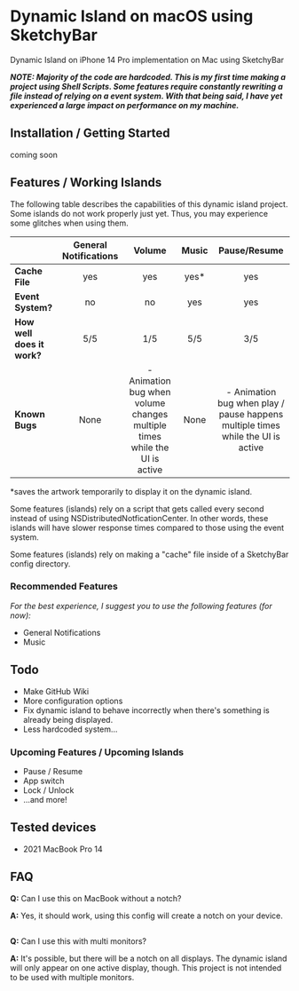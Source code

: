 # Dynamic Island on macOS using SketchyBar
Dynamic Island on iPhone 14 Pro implementation on Mac using SketchyBar

***NOTE: Majority of the code are hardcoded. This is my first time making a project using Shell Scripts. Some features require constantly rewriting a file instead of relying on a event system. With that being said, I have yet experienced a large impact on performance on my machine.***

## Installation / Getting Started
coming soon

## Features / Working Islands
The following table describes the capabilities of this dynamic island project. Some islands do not work properly just yet. Thus, you may experience some glitches when using them.

|               | General Notifications           | Volume  | Music | Pause/Resume |
| ------------- |:-------------:| :-----: | :---------: | :------: |
| **Cache File**      | yes | yes | yes* | yes |
| **Event System?**      | no      |   no | yes | yes |
| **How well does it work?** | 5/5      |    1/5 | 5/5 | 3/5 |
| **Known Bugs** | None | - Animation bug when volume changes multiple times while the UI is active | None | - Animation bug when play / pause happens multiple times while the UI is active |

*saves the artwork temporarily to display it on the dynamic island.

Some features (islands) rely on a script that gets called every second instead of using NSDistributedNotficationCenter. In other words, these islands will have slower response times compared to those using the event system.

Some features (islands) rely on making a "cache" file inside of a SketchyBar config directory.

### Recommended Features
*For the best experience, I suggest you to use the following features (for now):*
- General Notifications
- Music

## Todo
- Make GitHub Wiki
- More configuration options
- Fix dynamic island to behave incorrectly when there's something is already being displayed.
- Less hardcoded system...

### Upcoming Features / Upcoming Islands
- Pause / Resume
- App switch
- Lock / Unlock
- ...and more!

## Tested devices
- 2021 MacBook Pro 14

## FAQ
**Q:** Can I use this on MacBook without a notch?

**A:** Yes, it should work, using this config will create a notch on your device.
##

**Q:** Can I use this with multi monitors?

**A:** It's possible, but there will be a notch on all displays. The dynamic island will only appear on one active display, though. This project is not intended to be used with multiple monitors.
##
